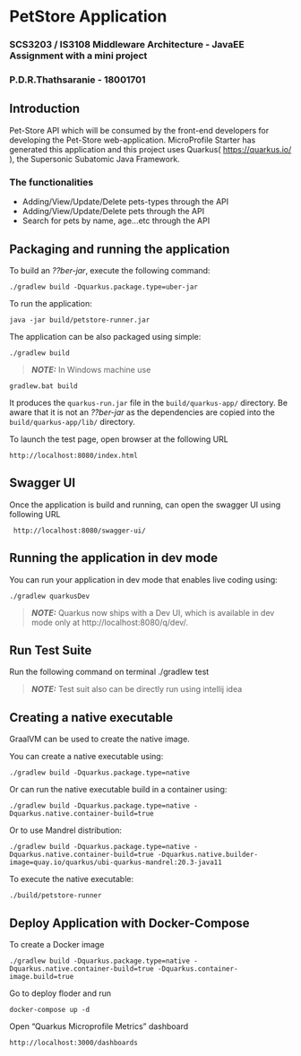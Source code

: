 # PetStore Application
### SCS3203 / IS3108 Middleware Architecture - JavaEE Assignment with a mini project
### P.D.R.Thathsaranie - 18001701


## Introduction
Pet-Store API which will be consumed by the front-end developers for developing the Pet-Store web-application.
MicroProfile Starter has generated this application and this project uses Quarkus( https://quarkus.io/ ), the Supersonic Subatomic Java Framework.


### The functionalities

- Adding/View/Update/Delete pets-types through the API
- Adding/View/Update/Delete pets through the API
- Search for pets by name, age...etc through the API


## Packaging and running the application

To build an _??ber-jar_, execute the following command:

    ./gradlew build -Dquarkus.package.type=uber-jar

To run the application:

    java -jar build/petstore-runner.jar

The application can be also packaged using simple:

    ./gradlew build
    
> **_NOTE:_** In Windows machine use 

    gradlew.bat build

It produces the `quarkus-run.jar` file in the `build/quarkus-app/` directory.
Be aware that it is not an _??ber-jar_ as the dependencies are copied into the `build/quarkus-app/lib/` directory.

To launch the test page, open browser at the following URL

    http://localhost:8080/index.html

## Swagger UI
Once the application is build and running, can open the swagger UI using following URL

     http://localhost:8080/swagger-ui/


## Running the application in dev mode

You can run your application in dev mode that enables live coding using:

    ./gradlew quarkusDev

> **_NOTE:_**  Quarkus now ships with a Dev UI, which is available in dev mode only at http://localhost:8080/q/dev/.

## Run Test Suite

Run the following command on terminal 
    ./gradlew test

> **_NOTE:_** Test suit also can be directly run using intellij idea 

## Creating a native executable

GraalVM can be used to create the native image.

You can create a native executable using:

    ./gradlew build -Dquarkus.package.type=native

Or can run the native executable build in a container using:

    ./gradlew build -Dquarkus.package.type=native -Dquarkus.native.container-build=true

Or to use Mandrel distribution:

    ./gradlew build -Dquarkus.package.type=native -Dquarkus.native.container-build=true -Dquarkus.native.builder-image=quay.io/quarkus/ubi-quarkus-mandrel:20.3-java11

To execute the native executable:

    ./build/petstore-runner


## Deploy Application with Docker-Compose

To create a Docker image

    ./gradlew build -Dquarkus.package.type=native -Dquarkus.native.container-build=true -Dquarkus.container-image.build=true

Go to deploy floder and run

    docker-compose up -d

Open “Quarkus Microprofile Metrics” dashboard

    http://localhost:3000/dashboards
    
